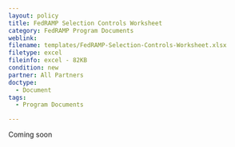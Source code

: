 ```yaml
---
layout: policy   
title: FedRAMP Selection Controls Worksheet
category: FedRAMP Program Documents
weblink:
filename: templates/FedRAMP-Selection-Controls-Worksheet.xlsx
filetype: excel
fileinfo: excel - 82KB
condition: new
partner: All Partners
doctype:
  - Document
tags:
  - Program Documents 

---
```

Coming soon
